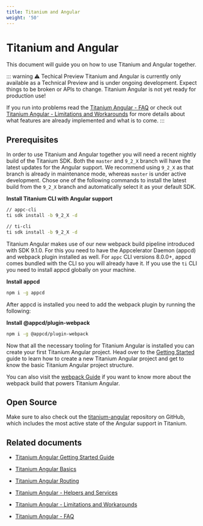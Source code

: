 ```yaml
---
title: Titanium and Angular
weight: '50'
---
```


# Titanium and Angular

This document will guide you on how to use Titanium and Angular together.

::: warning ⚠️ Techical Preview
Titanium and Angular is currently only available as a Technical Preview and is under ongoing development. Expect things to be broken or APIs to change. Titanium Angular is not yet ready for production use!

If you run into problems read the [Titanium Angular - FAQ](/guide/Titanium_SDK/Titanium_SDK_Guide/Titanium_and_Angular/Titanium_Angular_-_FAQ.html) or check out [Titanium Angular - Limitations and Workarounds](/guide/Titanium_SDK/Titanium_SDK_Guide/Titanium_and_Angular/Titanium_Angular_-_Limitations_and_Workarounds.html) for more details about what features are already implemented and what is to come.
:::

## Prerequisites

In order to use Titanium and Angular together you will need a recent nightly build of the Titanium SDK. Both the `master` and `9_2_X` branch will have the latest updates for the Angular support. We recommend using `9_2_X` as that branch is already in maintenance mode, whereas `master` is under active development. Chose one of the following commands to install the latest build from the `9_2_X` branch and automatically select it as your default SDK.

**Install Titanium CLI with Angular support**

```bash
// appc-cli
ti sdk install -b 9_2_X -d

// ti-cli
ti sdk install -b 9_2_X -d
```

Titanium Angular makes use of our new webpack build pipeline introduced with SDK 9.1.0. For this you need to have the Appcelerator Daemon (appcd) and webpack plugin installed as well. For `appc` CLI versions 8.0.0+, appcd comes bundled with the CLI so you will already have it. If you use the `ti` CLI you need to install appcd globally on your machine.

**Install appcd**

```bash
npm i -g appcd
```

After appcd is installed you need to add the webpack plugin by running the following:

**Install @appcd/plugin-webpack**

```bash
npm i -g @appcd/plugin-webpack
```

Now that all the necessary tooling for Titanium Angular is installed you can create your first Titanium Angular project. Head over to the [Getting Started](/guide/Titanium_SDK/Titanium_SDK_Guide/Titanium_and_Angular/Titanium_Angular_Getting_Started_Guide.html) guide to learn how to create a new Titanium Angular project and get to know the basic Titanium Angular project structure.

You can also visit the [webpack Guide](/guide/Titanium_SDK/Titanium_SDK_How-tos/Webpack_Guide.html) if you want to know more about the webpack build that powers Titanium Angular.

## Open Source

Make sure to also check out the [titanium-angular](https://github.com/tidev/titanium-angular) repository on GitHub, which includes the most active state of the Angular support in Titanium.

## Related documents

* [Titanium Angular Getting Started Guide](/guide/Titanium_SDK/Titanium_SDK_Guide/Titanium_and_Angular/Titanium_Angular_Getting_Started_Guide/)

* [Titanium Angular Basics](/guide/Titanium_SDK/Titanium_SDK_Guide/Titanium_and_Angular/Titanium_Angular_Basics/)

* [Titanium Angular Routing](/guide/Titanium_SDK/Titanium_SDK_Guide/Titanium_and_Angular/Titanium_Angular_Routing/)

* [Titanium Angular - Helpers and Services](/guide/Titanium_SDK/Titanium_SDK_Guide/Titanium_and_Angular/Titanium_Angular_-_Helpers_and_Services/)

* [Titanium Angular - Limitations and Workarounds](/guide/Titanium_SDK/Titanium_SDK_Guide/Titanium_and_Angular/Titanium_Angular_-_Limitations_and_Workarounds/)

* [Titanium Angular - FAQ](/guide/Titanium_SDK/Titanium_SDK_Guide/Titanium_and_Angular/Titanium_Angular_-_FAQ/)
